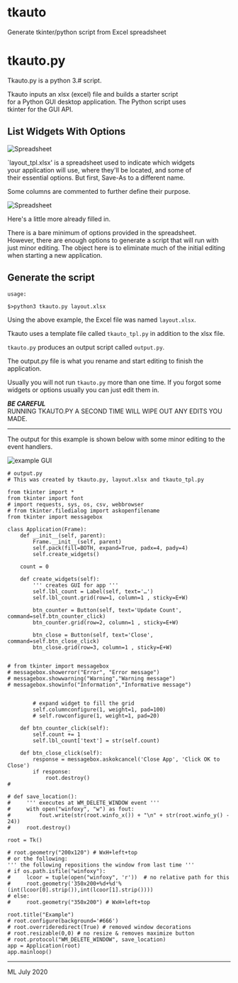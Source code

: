 # tkauto
Generate tkinter/python script from Excel spreadsheet
# tkauto.py

Tkauto.py is a python 3.# script.  

Tkauto inputs an xlsx (excel) file and builds a starter script  
for a Python GUI desktop application. The Python script uses  
tkinter for the GUI API.

## List Widgets With Options

![Spreadsheet](layout1.png)

`layout_tpl.xlsx' is a spreadsheet used to indicate which widgets  
your application will use, where they'll be located, and some of  
their essential options. But first, Save-As to a different name.

Some columns are commented to further define their purpose.

![Spreadsheet](layout2.png)

Here's a little more already filled in.

There is a bare minimum of options provided in the spreadsheet.  
However, there are enough options to generate a script that will run with just minor editing.
The object here is to eliminate much of the initial editing when starting a new application.  

## Generate the script

```
usage:

$>python3 tkauto.py layout.xlsx

```
Using the above example, the Excel file was named `layout.xlsx`.  

Tkauto uses a template file called `tkauto_tpl.py` in addition to the xlsx file.  

`tkauto.py` produces an output script called `output.py`.  

The output.py file is what you rename and start editing to finish the application.  

Usually you will not run `tkauto.py` more than one time. If you forgot some widgets
or options usually you can just edit them in.

**_BE CAREFUL_**  
RUNNING TKAUTO.PY A SECOND TIME WILL WIPE OUT ANY EDITS YOU MADE.  

---

The output for this example is shown below with some minor editing to the event handlers.

![example GUI](output.py.png)

```
# output.py
# This was created by tkauto.py, layout.xlsx and tkauto_tpl.py

from tkinter import *
from tkinter import font
# import requests, sys, os, csv, webbrowser
# from tkinter.filedialog import askopenfilename
from tkinter import messagebox

class Application(Frame):
    def __init__(self, parent):
        Frame.__init__(self, parent)
        self.pack(fill=BOTH, expand=True, padx=4, pady=4)
        self.create_widgets()

    count = 0

    def create_widgets(self):
        ''' creates GUI for app '''
        self.lbl_count = Label(self, text='…')
        self.lbl_count.grid(row=1, column=1 , sticky=E+W)

        btn_counter = Button(self, text='Update Count', command=self.btn_counter_click)
        btn_counter.grid(row=2, column=1 , sticky=E+W)

        btn_close = Button(self, text='Close', command=self.btn_close_click)
        btn_close.grid(row=3, column=1 , sticky=E+W)


# from tkinter import messagebox
# messagebox.showerror("Error", "Error message")
# messagebox.showwarning("Warning","Warning message")
# messagebox.showinfo("Information","Informative message")


        # expand widget to fill the grid
        self.columnconfigure(1, weight=1, pad=100)
        # self.rowconfigure(1, weight=1, pad=20)

    def btn_counter_click(self):
        self.count += 1
        self.lbl_count['text'] = str(self.count)

    def btn_close_click(self):
        response = messagebox.askokcancel('Close App', 'Click OK to Close')
        if response:
            root.destroy()
#

# def save_location():
#     ''' executes at WM_DELETE_WINDOW event '''
#     with open("winfoxy", "w") as fout:
#         fout.write(str(root.winfo_x()) + "\n" + str(root.winfo_y() - 24))
#     root.destroy()

root = Tk()

# root.geometry("200x120") # WxH+left+top
# or the following:
''' the following repositions the window from last time '''
# if os.path.isfile("winfoxy"):
#     lcoor = tuple(open("winfoxy", 'r'))  # no relative path for this
#     root.geometry('350x200+%d+%d'%(int(lcoor[0].strip()),int(lcoor[1].strip())))
# else:
#     root.geometry("350x200") # WxH+left+top

root.title("Example")
# root.configure(background='#666')
# root.overrideredirect(True) # removed window decorations
# root.resizable(0,0) # no resize & removes maximize button
# root.protocol("WM_DELETE_WINDOW", save_location)
app = Application(root)
app.mainloop()
```

---
ML July 2020

